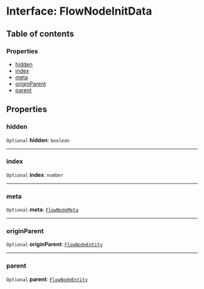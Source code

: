 # Interface: FlowNodeInitData

## Table of contents

### Properties

* [hidden](/en/auto-docs/fixed-layout-editor/interfaces/FlowNodeInitData.md#hidden)
* [index](/en/auto-docs/fixed-layout-editor/interfaces/FlowNodeInitData.md#index)
* [meta](/en/auto-docs/fixed-layout-editor/interfaces/FlowNodeInitData.md#meta)
* [originParent](/en/auto-docs/fixed-layout-editor/interfaces/FlowNodeInitData.md#originparent)
* [parent](/en/auto-docs/fixed-layout-editor/interfaces/FlowNodeInitData.md#parent)

## Properties

### hidden

`Optional` **hidden**: `boolean`

***

### index

`Optional` **index**: `number`

***

### meta

`Optional` **meta**: [`FlowNodeMeta`](/en/auto-docs/fixed-layout-editor/interfaces/FlowNodeMeta.md)

***

### originParent

`Optional` **originParent**: [`FlowNodeEntity`](/en/auto-docs/fixed-layout-editor/classes/FlowNodeEntity-1.md)

***

### parent

`Optional` **parent**: [`FlowNodeEntity`](/en/auto-docs/fixed-layout-editor/classes/FlowNodeEntity-1.md)
